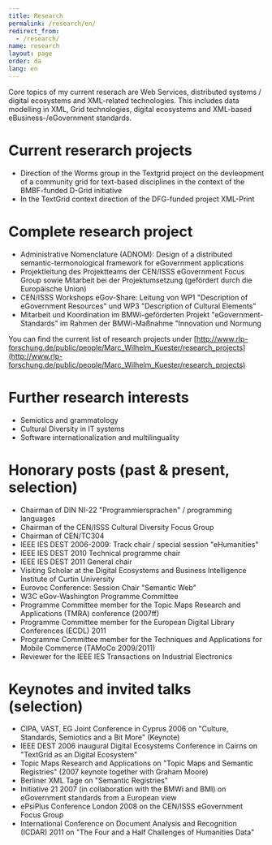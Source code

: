 ```yaml
---
title: Research
permalink: /research/en/
redirect_from: 
  - /research/
name: research
layout: page
order: da
lang: en
---
```


Core topics of my current reserach are Web Services, distributed systems / digital ecosystems and XML-related technologies. This includes data modelling in XML, Grid technologies, digital ecosystems and XML-based eBusiness-/eGovernment standards.

# Current reserarch projects

- Direction of the Worms group in the Textgrid project on the devleopment of a community grid for text-based disciplines in the context of the BMBF-funded D-Grid initiative
- In the TextGrid context direction of the DFG-funded project XML-Print

# Complete research project

- Administrative Nomenclature (ADNOM): Design of a distributed semantic-termonological framework for eGovernment applications
- Projektleitung des Projektteams der CEN/ISSS eGovernment Focus Group sowie Mitarbeit bei der Projektumsetzung (gefördert durch die Europäische Union)
- CEN/ISSS Workshops eGov-Share: Leitung von WP1 "Description of eGovernment Resources" und WP3 "Description of Cultural Elements"
- Mitarbeit und Koordination im BMWi-geförderten Projekt "eGovernment-Standards" im Rahmen der BMWi-Maßnahme "Innovation und Normung

You can find the current list of research projects under [http://www.rlp-forschung.de/public/people/Marc_Wilhelm_Kuester/research_projects](http://www.rlp-forschung.de/public/people/Marc_Wilhelm_Kuester/research_projects)

# Further research interests

- Semiotics and grammatology
- Cultural Diversity in IT systems
- Software internationalization and multilinguality

# Honorary posts (past & present, selection)

- Chairman of DIN NI-22 "Programmiersprachen" / programming languages
- Chairman of the CEN/ISSS Cultural Diversity Focus Group
- Chairman of CEN/TC304
- IEEE IES DEST 2006-2009: Track chair / special session "eHumanities"
- IEEE IES DEST 2010 Technical programme chair
- IEEE IES DEST 2011 General chair
- Visiting Scholar at the Digital Ecosystems and Business Intelligence Institute of Curtin University
- Eurovoc Conference: Session Chair "Semantic Web"
- W3C eGov-Washington Programme Committee
- Programme Committee member for the Topic Maps Research and Applications (TMRA) conference (2007ff)
- Programme Committee member for the European Digital Library Conferences (ECDL) 2011
- Programme Committee member for the Techniques and Applications for Mobile Commerce (TAMoCo 2009/2011)
- Reviewer for the IEEE IES Transactions on Industrial Electronics

# Keynotes and invited talks (selection)

- CIPA, VAST, EG Joint Conference in Cyprus 2006 on "Culture, Standards, Semiotics and a Bit More" (Keynote)
- IEEE DEST 2006 inaugural Digital Ecosystems Conference in Cairns on "TextGrid as an Digital Ecosystem"
- Topic Maps Research and Applications on "Topic Maps and Semantic Registries" (2007 keynote together with Graham Moore)
- Berliner XML Tage on "Semantic Registries"
- Initiative 21 2007 (in collaboration with the BMWi and BMI) on eGovernment standards from a European view
- ePsiPlus Conference London 2008 on the CEN/ISSS eGovernment Focus Group
- International Conference on Document Analysis and Recognition (ICDAR) 2011 on "The Four and a Half Challenges of Humanities Data"
